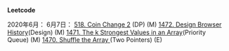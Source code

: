 **Leetcode**

2020年6月：
6月7日：
[518. Coin Change 2](https://github.com/Jesse1204/Leetcode/tree/master/DP/518.%20Coin%20Change%202) (DP) (M) 
[1472. Design Browser History](https://github.com/Jesse1204/Leetcode/tree/master/Design/1472.%20Design%20Browser%20History)(Design) (M) 
[1471. The k Strongest Values in an Array](https://github.com/Jesse1204/Leetcode/tree/master/Priority_Queue/1471.%20The%20k%20Strongest%20Values%20in%20an%20Array)(Priority Queue) (M) 
[1470. Shuffle the Array ](https://github.com/Jesse1204/Leetcode/tree/master/Two_Pointers/1470.%20Shuffle%20the%20Array)(Two Pointers) (E) 